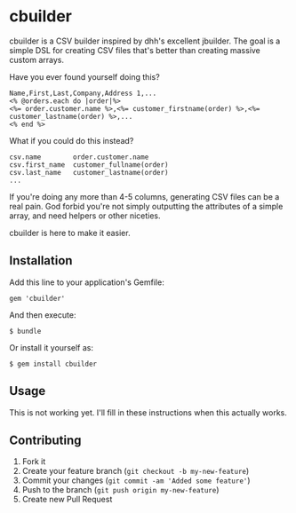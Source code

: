 # cbuilder

cbuilder is a CSV builder inspired by dhh's excellent jbuilder. The goal is a
simple DSL for creating CSV files that's better than creating massive custom arrays.

Have you ever found yourself doing this?

    Name,First,Last,Company,Address 1,...
    <% @orders.each do |order|%>
    <%= order.customer.name %>,<%= customer_firstname(order) %>,<%= customer_lastname(order) %>,...
    <% end %>

What if you could do this instead?

    csv.name        order.customer.name
    csv.first_name  customer_fullname(order)
    csv.last_name   customer_lastname(order)
    ...

If you're doing any more than 4-5 columns, generating CSV files can be a real pain. 
God forbid you're not simply outputting the attributes of a simple array, and need
helpers or other niceties.

cbuilder is here to make it easier.

## Installation

Add this line to your application's Gemfile:

    gem 'cbuilder'

And then execute:

    $ bundle

Or install it yourself as:

    $ gem install cbuilder

## Usage

This is not working yet. I'll fill in these instructions when this actually works.

## Contributing

1. Fork it
2. Create your feature branch (`git checkout -b my-new-feature`)
3. Commit your changes (`git commit -am 'Added some feature'`)
4. Push to the branch (`git push origin my-new-feature`)
5. Create new Pull Request
